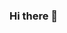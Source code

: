 ### Hi there 👋

<!--
**hamidRezA7878/hamidRezA7878** is a ✨ _special_ ✨ repository because its `README.md` (this file) appears on your GitHub profile.

Here are some ideas to get you started:

- 🔭 I’m currently working on Networks and Edge computing, Specifically EdgeAI.
- 🌱 I’m currently learning, learning models like Machine learning, Deep learning and Reinforecement learning.
- 👯 I’m looking to collaborate on writing python codes about various learning models and optimize them. 
- 🤔 I’m looking for help with everyone who works on Machine learning and Artificial Intellegence and Sepcially EdgeAI. 
- 💬 Ask me about everything you like :))))))))))
